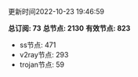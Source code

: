 更新时间2022-10-23 19:46:59

**总订阅: 73**
**总节点: 2130**
**有效节点: 823**
- ss节点: 471
- v2ray节点: 293
- trojan节点: 59
